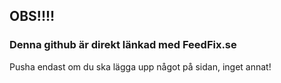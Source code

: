 ## OBS!!!!
### Denna github är direkt länkad med FeedFix.se
Pusha endast om du ska lägga upp något på sidan, inget annat!
